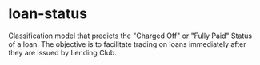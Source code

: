 # loan-status
Classification model that predicts the "Charged Off" or "Fully Paid" Status of a loan. The objective is to facilitate trading on loans immediately after they are issued by Lending Club.
